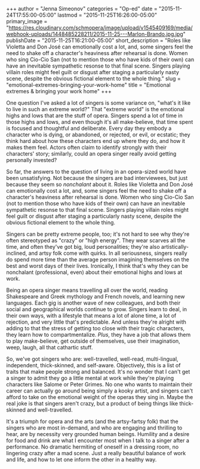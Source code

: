 +++
author = "Jenna Simeonov"
categories = "Op-ed"
date = "2015-11-24T17:55:00-05:00"
lastmod = "2015-11-25T16:26:00-05:00"
primary_image = "https://res.cloudinary.com/schmopera/image/upload/v1545409169/media/webhook-uploads/1448485228211/2015-11-25---Marlon-Brando.jpg.jpg"
publishDate = "2015-11-25T16:21:00-05:00"
short_description = "Roles like Violetta and Don José can emotionally cost a lot, and, some singers feel the need to shake off a character&#039;s heaviness after rehearsal is done. Women who sing Cio-Cio San (not to mention those who have kids of their own) can have an inevitable sympathetic resonse to that final scene. Singers playing villain roles might feel guilt or disgust after staging a particularly nasty scene, despite the obvious fictional element to the whole thing."
slug = "emotional-extremes-bringing-your-work-home"
title = "Emotional extremes &amp; bringing your work home"
+++

One question I've asked a lot of singers is some variance on, "what's it like to live in such an extreme world?" That "extreme world" is the emotional highs and lows that are the stuff of opera. Singers spend a lot of time in those highs and lows, and even though it's all make-believe, that time spent is focused and thoughtful and deliberate. Every day they embody a character who is dying, or abandoned, or rejected, or evil, or ecstatic; they think hard about how these characters end up where they do, and how it makes them feel. Actors often claim to identify strongly with their characters' story; similarly, could an opera singer really avoid getting personally invested?

So far, the answers to the question of living in an opera-sized world have been unsatisfying. Not because the singers are bad interviewees, but just because they seem so *nonchalant* about it. Roles like Violetta and Don José can emotionally cost a lot, and, some singers feel the need to shake off a character's heaviness after rehearsal is done. Women who sing Cio-Cio San (not to mention those who have kids of their own) can have an inevitable sympathetic resonse to that final scene. Singers playing villain roles might feel guilt or disgust after staging a particularly nasty scene, despite the obvious fictional element to the whole thing.

Singers can be pretty extreme people, too; it's not hard to see why they're often stereotyped as "crazy" or "high energy". They wear scarves all the time, and often they've got big, loud personalities; they're also artistically-inclined, and artsy folk come with quirks. In all seriousness, singers really do spend more time than the average person imagining themselves on the best and worst days of their lives. Ironically, I think that's why they can be nonchalant (professional, even) about their emotional highs and lows at work.

Being an opera singer means travelling all over the world, reading Shakespeare and Greek mythology and French novels, and learning new languages. Each gig is another wave of new colleagues, and both their social and geographical worlds continue to grow. Singers learn to deal, in their own ways, with a lifestyle that means a lot of alone time, a lot of rejection, and very little that's predictable. And unless they're alright with adding to that the stress of getting too close with their tragic characters, they learn how to compartmentalize. *Plus*, they have a job that allows them to play make-believe, get outside of themselves, use their imagination, weep, laugh, all that cathartic stuff.

So, we've got singers who are: well-travelled, well-read, multi-lingual, independent, thick-skinned, and self-aware. Objectively, this is a list of traits that make people strong and balanced. It's no wonder that I can't get a singer to admit they go a little mental at work while they're playing characters like Salome or Peter Grimes. No one who wants to maintain their career can actually go around being simply a kooky artist, and singers can't afford to take on the emotional weight of the operas they sing in. Maybe the real joke is that singers aren't crazy, but a product of being things like thick-skinned and well-travelled. 

It's a triumph for opera and the arts (and the artsy-fartsy folk) that the singers who are most in-demand, and who are engaging and thrilling to hear, are by necessity very grounded human beings. Humility and a desire for food and drink are what I encounter most when I talk to a singer after a performance. No dramatic hermiting of oneself in a dressing room, no lingering crazy after a mad scene. Just a really beautiful balance of work and life, and how to let one inform the other in a healthy way.


